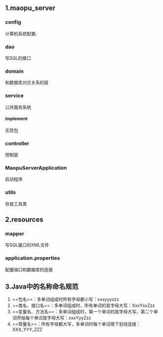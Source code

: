 ## 1.maopu_server
### config
计算机系统配置;
### dao
写SQL的接口
### domain
和数据库对应关系的层
### service
公共服务系统
#### implement
实现包
### controller
控制层
### MaopuServerApplication
启动程序
### utils
存放工具类



## 2.resources
### mapper
写SQL接口的XML文件
### application.properties
配置端口和数据库的连接

## 3.Java中的名称命名规范
1. ==包名==：多单词组成时所有字母都小写：xxxyyyzzz
2. ==类名、接口名==：多单词组成时，所有单词的首字母大写：XxxYxxZzz
3. ==变量名、方法名==：多单词组成时，第一个单词的首字母大写，第二个单词开始每个单词首字母大写：xxxYyyZzz
4. ==常量名==：所有字母都大写，多单词时每个单词用下划线连接：XXX_YYY_ZZZ